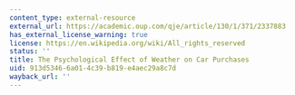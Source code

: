 ```yaml
---
content_type: external-resource
external_url: https://academic.oup.com/qje/article/130/1/371/2337883
has_external_license_warning: true
license: https://en.wikipedia.org/wiki/All_rights_reserved
status: ''
title: The Psychological Effect of Weather on Car Purchases
uid: 913d5346-6a01-4c39-b819-e4aec29a8c7d
wayback_url: ''
---
```

